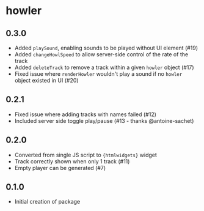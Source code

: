 # howler

## 0.3.0

- Added `playSound`, enabling sounds to be played without UI element (#19)
- Added `changeHowlSpeed` to allow server-side control of the rate of the track
- Added `deleteTrack` to remove a track within a given `howler` object (#17)
- Fixed issue where `renderHowler` wouldn't play a sound if no `howler` object existed in UI (#20)

## 0.2.1

- Fixed issue where adding tracks with names failed (#12)
- Included server side toggle play/pause (#13 - thanks @antoine-sachet) 

## 0.2.0

- Converted from single JS script to `{htmlwidgets}` widget
- Track correctly shown when only 1 track (#11)
- Empty player can be generated (#7)

## 0.1.0

- Initial creation of package
